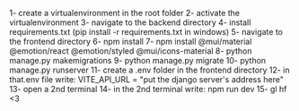 1- create a virtualenvironment in the root folder
2- activate the virtualenvironment 
3- navigate to the backend directory
4- install requirements.txt (pip install -r requirements.txt in windows)
5- navigate to the frontend directory
6- npm install
7- npm install @mui/material @emotion/react @emotion/styled @mui/icons-material
8- python manage.py makemigrations
9- python manage.py migrate
10- python manage.py runserver
11- create a .env folder in the frontend directory
12- in that.env file write: VITE_API_URL = "put the django server's address here"
13- open a 2nd terminal 
14- in the 2nd terminal write: npm run dev
15- gl hf <3